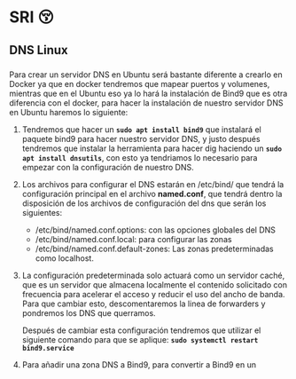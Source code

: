 # **SRI** :kissing_closed_eyes:
## DNS Linux

###

Para crear un servidor DNS en Ubuntu será bastante diferente a crearlo en Docker ya que en docker tendremos que mapear puertos y volumenes, mientras que en el Ubuntu eso ya lo hará la instalación de Bind9 que es otra diferencia con el docker, para hacer la instalación de nuestro servidor DNS en Ubuntu haremos lo siguiente:

1. Tendremos que hacer un **`sudo apt install bind9`** que instalará el paquete bind9 para hacer nuestro servidor DNS, y justo después tendremos que instalar la herramienta para hacer dig haciendo un **`sudo apt install dnsutils`**, con esto ya tendriamos lo necesario para empezar con la configuración de nuestro DNS.


2. Los archivos para configurar el DNS estarán en /etc/bind/ que tendrá la configuración principal en el archivo **named.conf**, que tendrá dentro la disposición de los archivos de configuración del dns que serán los siguientes:
    - /etc/bind/named.conf.options: con las opciones globales del DNS
    - /etc/bind/named.conf.local: para configurar las zonas
    - /etc/bind/named.conf.default-zones: Las zonas predeterminadas como localhost.

3. La configuración predeterminada solo actuará como un servidor caché, que es un servidor que almacena localmente el contenido solicitado con frecuencia para acelerar el acceso y reducir el uso del ancho de banda. Para que cambiar esto, descomentaremos la linea de forwarders y pondremos los DNS que querramos.
    
    Después de cambiar esta configuración tendremos que utilizar el siguiente comando para que se aplique: **`sudo systemctl restart bind9.service`**
4. Para añadir una zona DNS a Bind9, para convertir a Bind9 en un 
